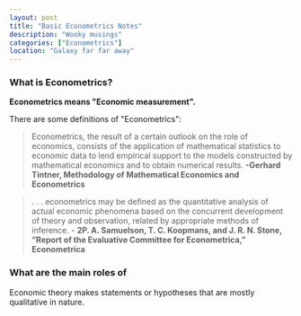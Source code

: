 ```yaml
---
layout: post
title: "Basic Econometrics Notes"
description: "Wooky musings"
categories: ["Econometrics"]
location: "Galaxy far far away"
---
```


### What is Econometrics?
**Econometrics means "Economic measurement".**

There are some definitions of "Econometrics":
>Econometrics, the result of a certain outlook on the role of economics, consists of the application of mathematical statistics to economic data to lend empirical support to the models constructed by mathematical economics and to obtain numerical results. **-Gerhard Tintner, Methodology of Mathematical Economics and Econometrics**

>. . . econometrics may be defined as the quantitative analysis of actual economic phenomena based on the concurrent development of theory and observation, related by appropriate methods of inference. - **2P. A. Samuelson, T. C. Koopmans, and J. R. N. Stone, “Report of the Evaluative Committee for Econometrica,” Econometrica**

### What are the main roles of 
Economic theory makes statements or hypotheses that are mostly qualitative in nature.

